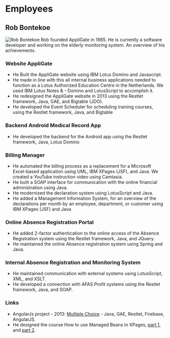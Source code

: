 # Employees

## Rob Bontekoe
![Rob Bontekoe](/rbontekoe.github.io/rob.png)
Rob founded AppliGate in 1985. He is currently a software developer and working on the elderly monitoring system. An overview of his achievements.

### Website AppliGate
- He Built the AppliGate website using IBM Lotus Domino and Javascript.
- He made in line with this all internal business applications needed to function as a Lotus Authorized Education Centre in the Netherlands. We used IBM Lotus Notes & - Domino and LotusScript to accomplish it.
- He redesigned the AppliGate website in 2013 using the Restlet framework, Java, GAE, and Bigtable (JDO).
- He developed the Event Scheduler for scheduling training courses, using the Restlet framework, Java, and Bigtable

### Backend Android Medical Record App
- He developed the backend for the Android app using the Restlet framework, Java, Lotus Domino

### Billing Manager
- He automated the billing process as a replacement for a Microsoft Excel-based application using UML, IBM XPages (JSF), and Java. We created a YouTube instruction video using Camtasia.
- He built a SOAP interface for communication with the online financial administration using Java.
- He modernized the declaration system using LotusScript and Java.
- He added a Management Information System, for an overview of the declarations per month by an employee, department, or customer using IBM XPages (JSF) and Java

### Online Absence Registration Portal
- He added 2-factor authentication to the online access of the Absence Registration system using the Restlet framework, Java, and JQuery.
- He maintained the online Absence registration system using Spring and Java.

### Internal Absence Registration and Monitoring System
- He maintained communication with external systems using LotusScript, XML, and XSLT.
- He developed a connection with AFAS Profit systems using the Restlet framework, Java, and SOAP.

### Links
- AngularJs project - 2013: [Multiple Choice](http://appli-mc.appspot.com/#/home) - Java, GAE, Restlet, Firebase, AngularJS.
- He designed the course How to use Managed Beans in XPages, [part 1](https://docs.google.com/document/d/1XFXEmXH8KFcXEHcs2qvbWqOs_TqJWJ8Dbs9CMMKLszI/edit#heading=h.fhem26gny7bn), and [part 2](https://docs.google.com/document/d/1PHSvS9inu579YnuCJXbpsG8tday_yn64lTcIaUd0W9s/edit#heading=h.ftadc2vs6of5).
